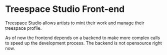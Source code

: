# Treespace Studio Front-end
Treespace Studio allows artists to mint their work and manage their treespace profile.

As of now the frontend depends on a backend to make more complex calls to speed up the development process. The backend is not opensource right now. 
